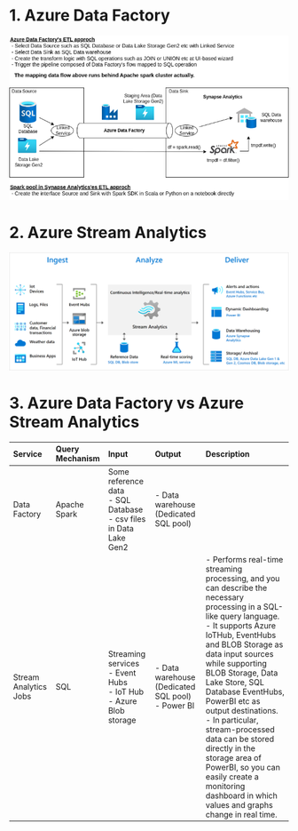 # 1. Azure Data Factory

![AzureDataFactory.png](https://github.com/developer-onizuka/Diagrams/blob/main/AzureDataFactory/AzureDataFactory.png)

# 2. Azure Stream Analytics

![stream-analytics-e2e-pipeline.png](https://github.com/developer-onizuka/AzureDataFactory/blob/main/stream-analytics-e2e-pipeline.png)

# 3. Azure Data Factory vs Azure Stream Analytics

| Service | Query Mechanism | Input | Output | Description |
| :--- | :--- | :--- | :--- | :--- |
| Data Factory | Apache Spark | Some reference data <br> - SQL Database <br> - csv files in Data Lake Gen2 | - Data warehouse (Dedicated SQL pool) | |
| Stream Analytics Jobs | SQL | Streaming services <br> - Event Hubs <br> - IoT Hub <br> - Azure Blob storage | - Data warehouse (Dedicated SQL pool) <br> - Power BI | - Performs real-time streaming processing, and you can describe the necessary processing in a SQL-like query language.<br> - It supports Azure IoTHub, EventHubs and BLOB Storage as data input sources while supporting BLOB Storage, Data Lake Store, SQL Database EventHubs, PowerBI etc as output destinations. - In particular, stream-processed data can be stored directly in the storage area of PowerBI, so you can easily create a monitoring dashboard in which values and graphs change in real time.|
